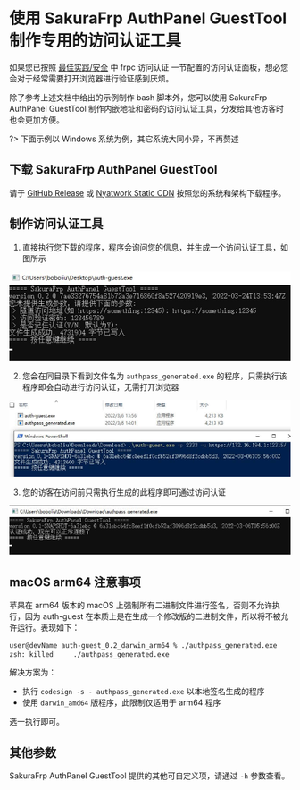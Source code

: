 # 使用 SakuraFrp AuthPanel GuestTool 制作专用的访问认证工具

如果您已按照 [最佳实践/安全](/bestpractice/security) 中 frpc 访问认证 一节配置的访问认证面板，想必您会对于经常需要打开浏览器进行验证感到厌烦。

除了参考上述文档中给出的示例制作 bash 脚本外，您可以使用 SakuraFrp AuthPanel GuestTool 制作内嵌地址和密码的访问认证工具，分发给其他访客时也会更加方便。

?> 下面示例以 Windows 系统为例，其它系统大同小异，不再赘述

## 下载 SakuraFrp AuthPanel GuestTool

请于 [GitHub Release](https://github.com/natfrp/auth-guest/releases/latest) 或 [Nyatwork Static CDN](https://nyat-static.globalslb.net/natfrp/client/auth-guest-0.2/) 按照您的系统和架构下载程序。

## 制作访问认证工具

1. 直接执行您下载的程序，程序会询问您的信息，并生成一个访问认证工具，如图所示

![](_images/auth-guest-gen.jpg)

2. 您会在同目录下看到文件名为 `authpass_generated.exe` 的程序，只需执行该程序即会自动进行访问认证，无需打开浏览器

![](_images/auth-guest-gened.jpg)

3. 您的访客在访问前只需执行生成的此程序即可通过访问认证

![](_images/auth-guest-run.jpg)

## macOS arm64 注意事项

苹果在 arm64 版本的 macOS 上强制所有二进制文件进行签名，否则不允许执行，因为 auth-guest 在本质上是在生成一个修改版的二进制文件，所以将不被允许运行。表现如下：

```
user@devName auth-guest_0.2_darwin_arm64 % ./authpass_generated.exe
zsh: killed     ./authpass_generated.exe
```

解决方案为：

* 执行 `codesign -s - authpass_generated.exe` 以本地签名生成的程序
* 使用 `darwin_amd64` 版程序，此限制仅适用于 arm64 程序

选一执行即可。

## 其他参数

SakuraFrp AuthPanel GuestTool 提供的其他可自定义项，请通过 `-h` 参数查看。
